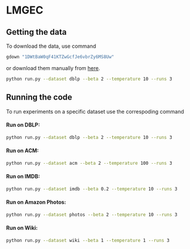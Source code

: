 # LMGEC

## Getting the data
To download the data, use command

```bash
gdown "1DWtBaW0qF41KTZwGcfJe6vbrZy6MS8Uw"
```

or download them manually from [here](https://drive.google.com/file/d/1DWtBaW0qF41KTZwGcfJe6vbrZy6MS8Uw/view?usp=sharing).
 

```bash
python run.py --dataset dblp --beta 2 --temperature 10 --runs 3
```

## Running the code 
To run experiments on a specific dataset use the correspoding command


#### Run on DBLP:
```bash
python run.py --dataset dblp --beta 2 --temperature 10 --runs 3
```

#### Run on ACM:
```bash
python run.py --dataset acm --beta 2 --temperature 100 --runs 3
```

#### Run on IMDB:
```bash
python run.py --dataset imdb --beta 0.2 --temperature 10 --runs 3
```

#### Run on Amazon Photos:
```bash
python run.py --dataset photos --beta 2 --temperature 10 --runs 3

```

#### Run on Wiki:
```bash
python run.py --dataset wiki --beta 1 --temperature 1 --runs 3
```

